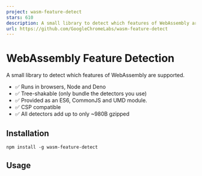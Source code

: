 ```yaml
---
project: wasm-feature-detect
stars: 610
description: A small library to detect which features of WebAssembly are supported.
url: https://github.com/GoogleChromeLabs/wasm-feature-detect
---
```


WebAssembly Feature Detection
=============================

A small library to detect which features of WebAssembly are supported.

-   ✅ Runs in browsers, Node and Deno
-   ✅ Tree-shakable (only bundle the detectors you use)
-   ✅ Provided as an ES6, CommonJS and UMD module.
-   ✅ CSP compatible
-   ✅ All detectors add up to only ~980B gzipped

Installation
------------

```
npm install -g wasm-feature-detect
```

Usage
-----

<script type\="module"\>
	import { simd } from "wasm-feature-detect";

	if (await simd()) {
		/\* SIMD support \*/
	} else {
		/\* No SIMD support \*/
	}
</script\>

### Hotlinking from Unpkg

<script type\="module"\>
	import { simd } from "https://unpkg.com/wasm-feature-detect?module";
	// ...
</script\>

If required, there’s also a UMD version

<script src\="https://unpkg.com/wasm-feature-detect/dist/umd/index.js"\></script\>
<script\>
	if (await wasmFeatureDetect.simd()) {
	  // ...
	}
</script\>

Detectors
---------

All detectors return a `Promise<bool>`.

Function

Proposal

`bigInt()`

BigInt integration

`bulkMemory()`

Bulk memory operations

`exceptions()`

Legacy Exception Handling

`exceptionsFinal()`

Exception Handling with exnref

`extendedConst()`

Extented Const Expressesions

`gc()`

Garbage Collection

`jsStringBuiltins()`

JS String Builtins Proposal for WebAssembly

`jspi()`

JavaScript Promise Integration

`memory64()`

Memory64

`multiMemory()`

Multiple Memories

`multiValue()`

Multi-value

`mutableGlobals()`

Importable/Exportable mutable globals

`referenceTypes()`

Reference Types

`relaxedSimd()`

Relaxed SIMD

`saturatedFloatToInt()`

Non-trapping float-to-int conversions

`signExtensions()`

Sign-extension operators

`simd()`

Fixed-Width SIMD

`streamingCompilation()`

Streaming Compilation

`tailCall()`

Tail call

`threads()`

Threads

`typeReflection()`

Type Reflection

`typedFunctionReferences()`

Typed function references

Why are all the tests async?
----------------------------

The _technical_ reason is that some tests might have to be augmented to be asynchronous in the future. For example, Firefox is planning to make a change that would require a `postMessage` call to detect SABs, which are required for threads.

The _other_ reason is that you _should_ be using `WebAssembly.compile`, `WebAssembly.instantiate`, or their streaming versions `WebAssembly.compileStreaming` and `WebAssembly.instantiateStreaming`, which are all asynchronous. You should already be prepared for asynchronous code when using WebAssembly!

Contributing
------------

If you want to contribute a new feature test, all you need to do is create a new folder in `src/detectors` and it will be automatically picked up. The folder may contain a `module.wat` file, which will be compiled using `wabt.js`.

;; Name: <Name of the feature for the README>
;; Proposal: <Link to the proposal’s explainer/repo>
;; Features: <Space-separated list of WasmFeatures from wabt.js>

(module
  ;; More WAT code here
)

The folder can also contain an optional `index.js` file, whose default export must be an async function. This function can do additional testing in JavaScript and must return a boolean. See the “threads” detector as an example. It must contain at least one of `module.wat` or `index.js`.

* * *

License Apache-2.0

